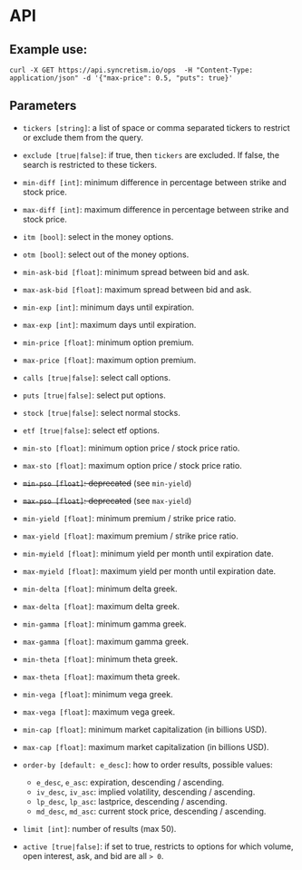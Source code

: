 # API

## Example use:

`curl -X GET https://api.syncretism.io/ops  -H "Content-Type: application/json" -d '{"max-price": 0.5, "puts": true}'`

## Parameters

* `tickers [string]`: a list of space or comma separated tickers to restrict or exclude them from the query.

* `exclude [true|false]`: if true, then `tickers` are excluded. If false, the search is restricted to these tickers.

* `min-diff [int]`: minimum difference in percentage between strike and stock price.

* `max-diff [int]`: maximum difference in percentage between strike and stock price.

* `itm [bool]`: select in the money options.

* `otm [bool]`: select out of the money options.

* `min-ask-bid [float]`: minimum spread between bid and ask.

* `max-ask-bid [float]`: maximum spread between bid and ask.

* `min-exp [int]`: minimum days until expiration.

* `max-exp [int]`: maximum days until expiration.

* `min-price [float]`: minimum option premium.

* `max-price [float]`: maximum option premium.

* `calls [true|false]`: select call options.

* `puts [true|false]`: select put options.

* `stock [true|false]`: select normal stocks.

* `etf [true|false]`: select etf options.

* `min-sto [float]`: minimum option price / stock price ratio.

* `max-sto [float]`: maximum option price / stock price ratio.

* ~~`min-pso [float]`: deprecated~~ (see `min-yield`)

* ~~`max-pso [float]`: deprecated~~ (see `max-yield`)

* `min-yield [float]`: minimum premium / strike price ratio.

* `max-yield [float]`: maximum premium / strike price ratio.

* `min-myield [float]`: minimum yield per month until expiration date.

* `max-myield [float]`: maximum yield per month until expiration date.

* `min-delta [float]`: minimum delta greek.

* `max-delta [float]`: maximum delta greek.

* `min-gamma [float]`: minimum gamma greek.

* `max-gamma [float]`: maximum gamma greek.

* `min-theta [float]`: minimum theta greek.

* `max-theta [float]`: maximum theta greek.

* `min-vega [float]`: minimum vega greek.

* `max-vega [float]`: maximum vega greek.

* `min-cap [float]`: minimum market capitalization (in billions USD).

* `max-cap [float]`: maximum market capitalization (in billions USD).

* `order-by [default: e_desc]`: how to order results, possible values:
  * `e_desc`, `e_asc`: expiration, descending / ascending.
  * `iv_desc`, `iv_asc`: implied volatility, descending / ascending.
  * `lp_desc`, `lp_asc`: lastprice, descending / ascending.
  * `md_desc`, `md_asc`: current stock price, descending / ascending.
  
* `limit [int]`: number of results (max 50).

* `active [true|false]`: if set to true, restricts to options for which volume, open interest, ask, and bid are all `> 0`.
